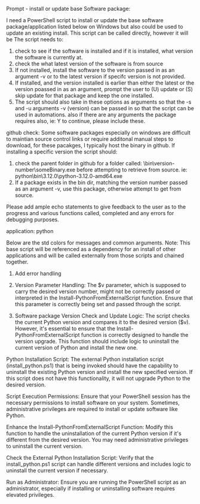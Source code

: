 Prompt - install or update base Software package: 

I need a PowerShell script to install or update the base software package/application listed below on Windows but also could be used to update an existing install. 
This script can be called directly, however it will be 
The script needs to:
1. check to see if the software is installed and if it is installed, what version the software is currently at. 
2. check the what latest version of the software is from source
3. If not installed, install the software to the version passed in as an argument -v or to the latest version if specifc version is not provided.  
4. If installed, and the version installed is earlier than either the latest or the version poassed in as an argument, prompt the user to (U) update or  (S) skip update for that package and keep the one installed. 
5. The script should also take in these options as arguments so that the   -s and -u arguments -v (version) can be passed in so that the script can be used in automations. also if there are any arguments the package requires also, ie: Y to continue, please include these.

github check: Some software packages especially on windows are difficult to maintian source control links or require additonal manual steps to download, for these pacakges, I typically host the binary in github. 
If installing a specific version the script should:  
1. check the parent folder in github for a folder called:
         \bin\version-number\someBinary.exe before attempting to retrieve from source.
     ie: python\bin\3.12.0\python-3.12.0-amd64.exe
2. If a package exists in the bin dir,  matching the version number passed as an argument -v, use this package, otherwise attempt to get from source.

Please add ample echo statements to give feedback to the user as to the progress and various functions called, completed and any errors for debugging purposes. 

application: python 

Below are the std colors for messages and common arguments. Note: This base script will be referenced as a dependency for an install of other applications and will be called externally from those scripts and chained together.  

1. Add error handling
2. Version Parameter Handling: The $v parameter, which is supposed to carry the desired version number, might not be correctly passed or interpreted in the Install-PythonFromExternalScript function. Ensure that this parameter is correctly being set and passed through the script.

3. Software package Version Check and Update Logic: The script checks the current Python version and compares it to the desired version ($v). However, it's essential to ensure that the Install-PythonFromExternalScript function is correctly designed to handle the version upgrade. This function should include logic to uninstall the current version of Python and install the new one.

Python Installation Script: The external Python installation script (install_python.ps1) that is being invoked should have the capability to uninstall the existing Python version and install the new specified version. If this script does not have this functionality, it will not upgrade Python to the desired version.

Script Execution Permissions: Ensure that your PowerShell session has the necessary permissions to install software on your system. Sometimes, administrative privileges are required to install or update software like Python.


Enhance the Install-PythonFromExternalScript Function: Modify this function to handle the uninstallation of the current Python version if it's different from the desired version. You may need administrative privileges to uninstall the current version.

Check the External Python Installation Script: Verify that the install_python.ps1 script can handle different versions and includes logic to uninstall the current version if necessary.

Run as Administrator: Ensure you are running the PowerShell script as an administrator, especially if installing or uninstalling software requires elevated privileges.



<!-- 

std_color.ps1
function Write-ErrorLog {
    param([string]$message)
    Write-Host $message -ForegroundColor Red
}
function Write-WarningLog {
    param([string]$message)
    Write-Host $message -ForegroundColor Yellow
}
function Write-InfoLog {
    param([string]$message)
    Write-Host $message -ForegroundColor Green
}
function Write-Prompt {
    param([string]$message)
    Write-Host $message -ForegroundColor Cyan 
    
std_parameters.ps1
param(
    [switch]$s,  # Skip update
    [switch]$u,  # Update
    [switch]$y   # Auto-accept (Yes)
)

    
    
    -->


